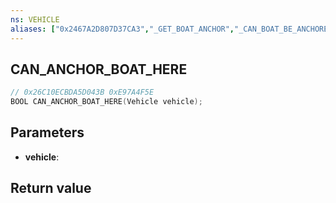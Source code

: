 ```yaml
---
ns: VEHICLE
aliases: ["0x2467A2D807D37CA3","_GET_BOAT_ANCHOR","_CAN_BOAT_BE_ANCHORED"]
---
```

## CAN_ANCHOR_BOAT_HERE

```c
// 0x26C10ECBDA5D043B 0xE97A4F5E
BOOL CAN_ANCHOR_BOAT_HERE(Vehicle vehicle);
```

## Parameters
* **vehicle**: 

## Return value
